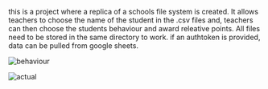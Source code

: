 this is a project where a replica of a schools file system is created. It allows teachers to choose the name of the student in the .csv files and, teachers can then choose the students behaviour and award releative points. All files need to be stored in the same directory to work. if an authtoken is provided, data can be pulled from google sheets.

![behaviour](https://github.com/user-attachments/assets/7081a9bc-c215-4364-a79d-47a4f33ddcd5)


![actual](https://github.com/user-attachments/assets/f282c3d2-0a09-4e12-a5d9-1a957fa9539d)
